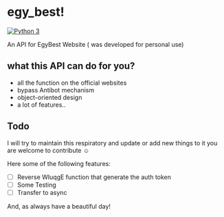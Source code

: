   
# egy_best!
[![Python 3](https://img.shields.io/badge/Python-3-blue.svg)](http://www.python.org/download/)

An API for EgyBest Website ( was developed for personal use)

what this API can do for you?
----
* all the function on the official websites
* bypass Antibot mechanism
* object-oriented design 
* a lot of features..

## Todo
I will try to maintain this respiratory and update or add new things to it you are welcome to contribute :relaxed:

Here some of the following features:
 
- [ ] Reverse WIuqgE function that generate the auth token
- [ ] Some Testing
- [ ] Transfer to async 

And, as always have a beautiful day!
